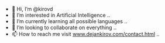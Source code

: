 - 👋 Hi, I’m @kirovd
- 👀 I’m interested in Artificial Intelligence ..
- 🌱 I’m currently learning all possible languages ..
- 💞️ I’m looking to collaborate on everything ..
- 📫 How to reach me visit www.dejankirov.com/contact.html ..

<!---
kirovd/kirovd is a ✨ special ✨ repository because its `README.md` (this file) appears on your GitHub profile.
You can click the Preview link to take a look at your changes.
--->
